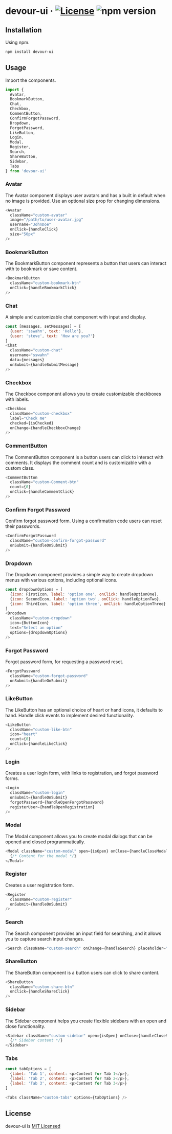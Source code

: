 # devour-ui · [![License](https://img.shields.io/badge/License-MIT-blue.svg)](https://github.com/sswahn/devour-ui/blob/main/LICENSE) ![npm version](https://img.shields.io/npm/v/@sswahn/devour-ui) 

## Installation
Using npm.
```bash
npm install devour-ui
```

## Usage

Import the components.
```javascript
import {
  Avatar,
  BookmarkButton,
  Chat,
  Checkbox,
  CommentButton,
  ConfirmForgotPassword,
  Dropdown,
  ForgotPassword,
  LikeButton,
  Login,
  Modal,
  Register,
  Search,
  ShareButton,
  Sidebar,
  Tabs
} from 'devour-ui'
```

### Avatar
The Avatar component displays user avatars and has a built in default when no image is provided. Use an optional size prop for changing dimensions.
```javascript
<Avatar
  className="custom-avatar"
  image="/path/to/user-avatar.jpg"
  username="JohnDoe"
  onClick={handleClick}
  size="50px"
/>
```

### BookmarkButton
The BookmarkButton component represents a button that users can interact with to bookmark or save content.
```javascript
<BookmarkButton
  className="custom-bookmark-btn"
  onClick={handleBookmarkClick}
/>
```

### Chat
A simple and customizable chat component with input and display.
```javascript
const [messages, setMessages] = [
  {user: 'sswahn', text: 'Hello'},
  {user: 'steve', text: 'How are you?'}
]
<Chat
  className="custom-chat"
  username="sswahn"
  data={messages}
  onSubmit={handleSubmitMessage}
/>
```

### Checkbox
The Checkbox component allows you to create customizable checkboxes with labels.
```javascript
<Checkbox
  className="custom-checkbox"
  label="Check me"
  checked={isChecked}
  onChange={handleCheckboxChange}
/>
```

### CommentButton
The CommentButton component is a button users can click to interact with comments. It displays the comment count and is customizable with a custom class.
```javascript
<CommentButton
  className="custom-Comment-btn"
  count={0}
  onClick={handleCommentClick}
/>
```

### Confirm Forgot Password
Confirm forgot password form. Using a confirmation code users can reset their passwords.
```javascript
<ConfirmForgotPassword
  className="custom-confirm-forgot-password"
  onSubmit={handleOnSubmit}
/>
```

### Dropdown
The Dropdown component provides a simple way to create dropdown menus with various options, including optional icons.
```javascript
const dropdownOptions = [
  {icon: FirstIcon, label: 'option one', onClick: handleOptionOne},
  {icon: SecondIcon, label: 'option two', onClick: handleOptionTwo},
  {icon: ThirdIcon, label: 'option three', onClick: handleOptionThree}
]
<Dropdown
  className="custom-dropdown"
  icon={ButtonIcon}
  text="Select an option"
  options={dropdownOptions}
/>
```

### Forgot Password
Forgot password form, for requesting a password reset.
```javascript
<ForgotPassword
  className="custom-forgot-password"
  onSubmit={handleOnSubmit}
/>
```

### LikeButton
The LikeButton has an optional choice of heart or hand icons, it defaults to hand. Handle click events to implement desired functionality.
```javascript
<LikeButton
  className="custom-like-btn"
  icon="heart"
  count={0}
  onClick={handleLikeClick}
/>
```

### Login
Creates a user login form, with links to registration, and forgot password forms.
```javascript
<Login
  className="custom-login"
  onSubmit={handleOnSubmit}
  forgotPassword={handleOpenForgotPassword}
  registerUser={handleOpenRegistration}
/>
```

### Modal
The Modal component allows you to create modal dialogs that can be opened and closed programmatically.
```javascript
<Modal className="custom-modal" open={isOpen} onClose={handleCloseModal}>
  {/* Content for the modal */}
</Modal>
```

### Register
Creates a user registration form.
```javascript
<Register
  className="custom-register"
  onSubmit={handleOnSubmit}
/>
```

### Search
The Search component provides an input field for searching, and it allows you to capture search input changes.
```javascript
<Search className="custom-search" onChange={handleSearch} placeholder="Search..." />
```

### ShareButton
The ShareButton component is a button users can click to share content.
```javascript
<ShareButton
  className="custom-share-btn"
  onClick={handleShareClick}
/>
```

### Sidebar
The Sidebar component helps you create flexible sidebars with an open and close functionality.
```javascript
<Sidebar className="custom-sidebar" open={isOpen} onClose={handleCloseSidebar}>
  {/* Sidebar content */}
</Sidebar>
```

### Tabs
```javascript
const tabOptions = [
  {label: 'Tab 1', content: <p>Content for Tab 1</p>},
  {label: 'Tab 2', content: <p>Content for Tab 2</p>},
  {label: 'Tab 3', content: <p>Content for Tab 3</p>}
]

<Tabs className="custom-tabs" options={tabOptions} />
```


## License
devour-ui is [MIT Licensed](https://github.com/sswahn/devour-ui/blob/main/LICENSE)
